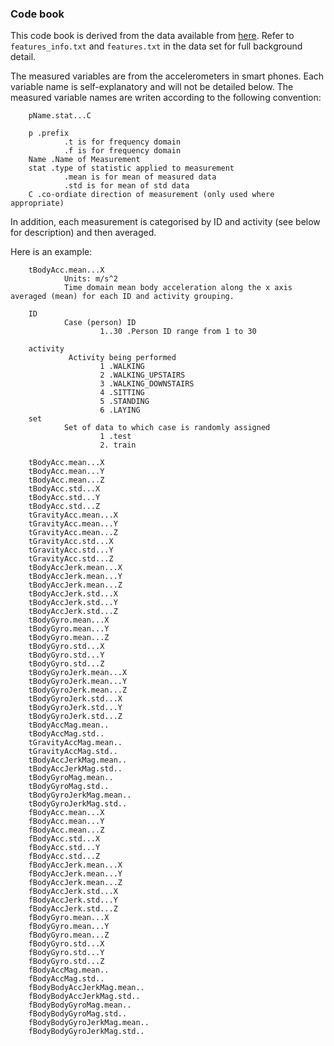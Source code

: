 ### Code book
This code book is derived from the data available from [here](
https://d396qusza40orc.cloudfront.net/getdata%2Fprojectfiles%2FUCI%20HAR%20Dataset.zip).  Refer to ```features_info.txt``` and ```features.txt``` in the data set for full background detail. 

The measured variables are from the accelerometers in smart phones.  Each variable name is self-explanatory and will not be detailed below.  The measured variable names are writen according to the following convention:

        pName.stat...C

        p .prefix
                .t is for frequency domain
                .f is for frequency domain
        Name .Name of Measurement
        stat .type of statistic applied to measurement
                .mean is for mean of measured data
                .std is for mean of std data
        C .co-ordiate direction of measurement (only used where appropriate)
        
In addition, each measurement is categorised by ID and activity (see below for description) and then averaged.

Here is an example:

        tBodyAcc.mean...X
                Units: m/s^2
                Time domain mean body acceleration along the x axis averaged (mean) for each ID and activity grouping.

<!-- -->

        ID
                Case (person) ID
                        1..30 .Person ID range from 1 to 30
        
        activity
                 Activity being performed
                        1 .WALKING 
                        2 .WALKING_UPSTAIRS 
                        3 .WALKING_DOWNSTAIRS 
                        4 .SITTING 
                        5 .STANDING 
                        6 .LAYING 
        set
                Set of data to which case is randomly assigned
                        1 .test
                        2. train
                
        tBodyAcc.mean...X
        tBodyAcc.mean...Y
        tBodyAcc.mean...Z
        tBodyAcc.std...X
        tBodyAcc.std...Y
        tBodyAcc.std...Z
        tGravityAcc.mean...X
        tGravityAcc.mean...Y
        tGravityAcc.mean...Z
        tGravityAcc.std...X
        tGravityAcc.std...Y
        tGravityAcc.std...Z
        tBodyAccJerk.mean...X
        tBodyAccJerk.mean...Y
        tBodyAccJerk.mean...Z
        tBodyAccJerk.std...X
        tBodyAccJerk.std...Y
        tBodyAccJerk.std...Z
        tBodyGyro.mean...X
        tBodyGyro.mean...Y
        tBodyGyro.mean...Z
        tBodyGyro.std...X
        tBodyGyro.std...Y
        tBodyGyro.std...Z
        tBodyGyroJerk.mean...X
        tBodyGyroJerk.mean...Y
        tBodyGyroJerk.mean...Z
        tBodyGyroJerk.std...X
        tBodyGyroJerk.std...Y
        tBodyGyroJerk.std...Z
        tBodyAccMag.mean..
        tBodyAccMag.std..
        tGravityAccMag.mean..
        tGravityAccMag.std..
        tBodyAccJerkMag.mean..
        tBodyAccJerkMag.std..
        tBodyGyroMag.mean..
        tBodyGyroMag.std..
        tBodyGyroJerkMag.mean..
        tBodyGyroJerkMag.std..
        fBodyAcc.mean...X
        fBodyAcc.mean...Y
        fBodyAcc.mean...Z
        fBodyAcc.std...X
        fBodyAcc.std...Y
        fBodyAcc.std...Z
        fBodyAccJerk.mean...X
        fBodyAccJerk.mean...Y
        fBodyAccJerk.mean...Z
        fBodyAccJerk.std...X
        fBodyAccJerk.std...Y
        fBodyAccJerk.std...Z
        fBodyGyro.mean...X
        fBodyGyro.mean...Y
        fBodyGyro.mean...Z
        fBodyGyro.std...X
        fBodyGyro.std...Y
        fBodyGyro.std...Z
        fBodyAccMag.mean..
        fBodyAccMag.std..
        fBodyBodyAccJerkMag.mean..
        fBodyBodyAccJerkMag.std..
        fBodyBodyGyroMag.mean..
        fBodyBodyGyroMag.std..
        fBodyBodyGyroJerkMag.mean..
        fBodyBodyGyroJerkMag.std..